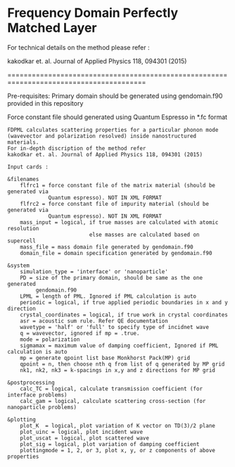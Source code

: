 # Frequency Domain Perfectly Matched Layer

For technical details on the method please refer :

kakodkar et. al. Journal of Applied Physics 118, 094301 (2015)

========================================================================================

Pre-requisites:	Primary domain should be generated using gendomain.f90 provided in this repository

Force constant file should generated using Quantum Espresso in *.fc format

	
 	FDPML calculates scattering properties for a particular phonon mode 
	(wavevector and polarization resolved) inside nanostructured materials.
	For in-depth discription of the method refer 
	kakodkar et. al. Journal of Applied Physics 118, 094301 (2015)
	
	Input cards :
	
	&filenames
		flfrc1 = force constant file of the matrix material (should be generated via
				 Quantum espresso). NOT IN XML FORMAT
		flfrc2 = force constant file of impurity material (should be generated via
				 Quantum espresso). NOT IN XML FORMAT
		mass_input = logical, if true masses are calculated with atomic resolution
							  else masses are calculated based on supercell
		mass_file = mass domain file generated by gendomain.f90
		domain_file = domain specification generated by gendomain.f90
	
	&system
		simulation_type = 'interface' or 'nanoparticle'
		PD = size of the primary domain, should be same as the one generated
			 gendomain.f90
		LPML = length of PML. Ignored if PML calculation is auto
		periodic = logical, if true applied periodic boundaries in x and y direction
		crystal_coordinates = logical, if true work in crystal coordinates
		asr = acoustic sum rule. Refer QE documentation
		wavetype = 'half' or 'full' to specify type of incidnet wave
		q = wavevector, ignored if mp = .true.
		mode = polarization
		sigmamax = maximum value of damping coefficient, Ignored if PML calculation is auto
		mp = generate qpoint list base Monkhorst Pack(MP) grid
		qpoint = n, then choose nth q from list of q generated by MP grid
		nk1, nk2, nk3 = k-spacings in x,y and z directions for MP grid
	
	&postprocessing
		calc_TC = logical, calculate transmission coefficient (for interface problems)
		calc_gam = logical, calculate scattering cross-section (for nanoparticle problems)
	
	&plotting
		plot_K  = logical, plot variation of K vector on TD(3)/2 plane
		plot_uinc = logical, plot incident wave
		plot_uscat = logical, plot scattered wave
		plot_sig = logical, plot variation of damping coefficient
		plottingmode = 1, 2, or 3, plot x, y, or z components of above properties
